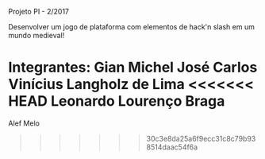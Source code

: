 ﻿Projeto PI - 2/2017

Desenvolver um jogo de plataforma com elementos de hack'n slash em um mundo medieval!

Integrantes:
Gian Michel
José Carlos
Vinícius Langholz de Lima
<<<<<<< HEAD
Leonardo Lourenço Braga
=======
Alef Melo





>>>>>>> 30c3e8da25a6f9ecc31c8c79b938514daac54f6a
